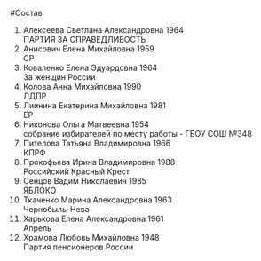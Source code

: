#Состав
1. Алексеева Светлана Александровна 1964   
    ПАРТИЯ ЗА СПРАВЕДЛИВОСТЬ
2. Анисович Елена Михайловна 1959   
    СР
3. Коваленко Елена Эдуардовна 1964   
    За женщин России
4. Колова Анна Михайловна 1990   
    ЛДПР
5. Лиинина Екатерина Михайловна 1981   
    ЕР
6. Никонова Ольга Матвеевна 1954   
    собрание избирателей по месту работы - ГБОУ СОШ №348
7. Пителова Татьяна Владимировна 1966   
    КПРФ
8. Прокофьева Ирина Владимировна 1988   
    Российский Красный Крест
9. Сенцов Вадим Николаевич 1985   
    ЯБЛОКО
10. Ткаченко Марина Александровна 1963   
    Чернобыль-Нева
11. Харькова Елена Александровна 1961   
    Апрель
12. Храмова Любовь Михайловна 1948   
    Партия пенсионеров России
